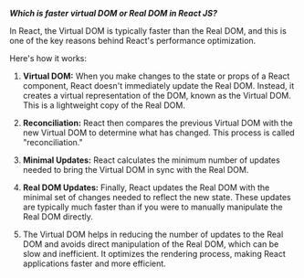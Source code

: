 **_Which is faster virtual DOM or Real DOM in React JS?_**

In React, the Virtual DOM is typically faster than the Real DOM, and this is one of the key reasons behind React's performance optimization.

Here's how it works:

1. **Virtual DOM:** When you make changes to the state or props of a React component, React doesn't immediately update the Real DOM. Instead, it creates a virtual representation of the DOM, known as the Virtual DOM. This is a lightweight copy of the Real DOM.

2. **Reconciliation:** React then compares the previous Virtual DOM with the new Virtual DOM to determine what has changed. This process is called "reconciliation."

3. **Minimal Updates:** React calculates the minimum number of updates needed to bring the Virtual DOM in sync with the Real DOM.

4. **Real DOM Updates:** Finally, React updates the Real DOM with the minimal set of changes needed to reflect the new state. These updates are typically much faster than if you were to manually manipulate the Real DOM directly.

5. The Virtual DOM helps in reducing the number of updates to the Real DOM and avoids direct manipulation of the Real DOM, which can be slow and inefficient. It optimizes the rendering process, making React applications faster and more efficient.
